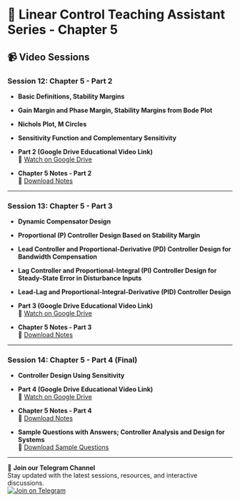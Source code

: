 # 📘 Linear Control Teaching Assistant Series - Chapter 5

## 📹 Video Sessions

### Session 12: Chapter 5 - Part 2

- **Basic Definitions, Stability Margins**
- **Gain Margin and Phase Margin, Stability Margins from Bode Plot**
- **Nichols Plot, M Circles**
- **Sensitivity Function and Complementary Sensitivity**

- **Part 2 (Google Drive Educational Video Link)**  
  📌 [Watch on Google Drive](https://drive.google.com/file/d/1CAvFyiGHtfxVI822DMPc5tr6gm6Cty9N/view?usp=sharing)

- **Chapter 5 Notes - Part 2**  
  📘 [Download Notes](https://drive.google.com/file/d/1Zf8xWGOqcOaaW9-ZqSZz7OenyYW1oKB0/view?usp=sharing)

---

### Session 13: Chapter 5 - Part 3

- **Dynamic Compensator Design**
- **Proportional (P) Controller Design Based on Stability Margin**
- **Lead Controller and Proportional-Derivative (PD) Controller Design for Bandwidth Compensation**
- **Lag Controller and Proportional-Integral (PI) Controller Design for Steady-State Error in Disturbance Inputs**
- **Lead-Lag and Proportional-Integral-Derivative (PID) Controller Design**

- **Part 3 (Google Drive Educational Video Link)**  
  📌 [Watch on Google Drive](https://drive.google.com/file/d/1M0gAfznaRaWeTGWfnKGfrk-JRr-V4nIQ/view?usp=sharing)

- **Chapter 5 Notes - Part 3**  
  📘 [Download Notes](https://drive.google.com/file/d/1RqrCUKbwIrmCT3AM17xRj1w-sG2nazt_/view?usp=drive_link)

---

### Session 14: Chapter 5 - Part 4 (Final)

- **Controller Design Using Sensitivity**

- **Part 4 (Google Drive Educational Video Link)**  
  📌 [Watch on Google Drive](https://drive.google.com/file/d/1_jIY2jNMrDrXEwQPMfIujxxhw-EEkCGn/view?usp=sharing)

- **Chapter 5 Notes - Part 4**  
  📘 [Download Notes](https://drive.google.com/file/d/1_IQoP2gyX1_TBL31kVSblcLRW9rJsPHU/view?usp=sharing)

- **Sample Questions with Answers; Controller Analysis and Design for Systems**  
  📘 [Download Sample Questions](https://drive.google.com/file/d/1bhsXCJRfxpSxfPjvr1gpf4VsoD2bLRTy/view?usp=sharing)

---

📣 **Join our Telegram Channel**  
Stay updated with the latest sessions, resources, and interactive discussions.  
[![Join on Telegram](https://img.shields.io/badge/Join-Telegram-blue?style=for-the-badge&logo=telegram)](https://t.me/+zv9wk3xFmco3NTQ0)

